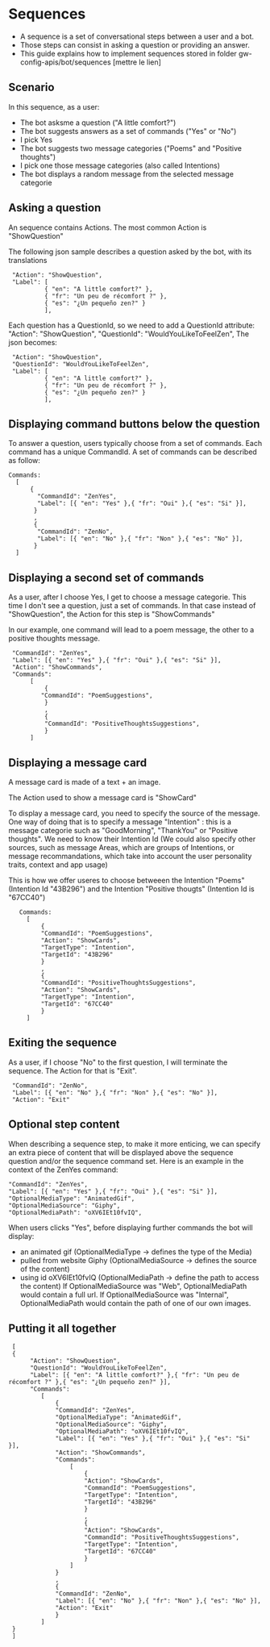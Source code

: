 
Sequences
=================

- A sequence is a set of conversational steps between a user and a bot. 
- Those steps can consist in asking a question or providing an answer. 
- This guide explains how to implement sequences stored in folder gw-config-apis/bot/sequences [mettre le lien]

## Scenario

In this sequence, as a user:
* The bot asksme a question ("A little comfort?")
* The bot suggests answers as a set of commands ("Yes" or "No")
* I pick Yes
* The bot suggests two message categories ("Poems" and "Positive thoughts")
* I pick one those message categories (also called Intentions)
* The bot displays a random message from the selected message categorie

## Asking a question

An sequence contains Actions. 
The most common Action is "ShowQuestion"  

The following json sample describes a question asked by the bot, with its translations

     "Action": "ShowQuestion",
     "Label": [
              { "en": "A little comfort?" },
              { "fr": "Un peu de récomfort ?" },
              { "es": "¿Un pequeño zen?" }
              ],
     
Each question has a QuestionId, so we need to add a QuestionId attribute:
     "Action": "ShowQuestion",
     "QuestionId": "WouldYouLikeToFeelZen",
The json becomes: 

     "Action": "ShowQuestion",
     "QuestionId": "WouldYouLikeToFeelZen",
     "Label": [
              { "en": "A little comfort?" },
              { "fr": "Un peu de récomfort ?" },
              { "es": "¿Un pequeño zen?" }
              ],
     
## Displaying command buttons below the question

To answer a question, users typically choose from a set of commands. 
Each command has a unique CommandId. 
A set of commands  can be described as follow:
    
    Commands: 
      [
          {    
            "CommandId": "ZenYes",
            "Label": [{ "en": "Yes" },{ "fr": "Oui" },{ "es": "Si" }],
           }
           ,
           {
            "CommandId": "ZenNo",
            "Label": [{ "en": "No" },{ "fr": "Non" },{ "es": "No" }],
           }
      ]      
      
## Displaying a second set of commands

As a user, after I choose Yes, I get to choose a message categorie.
This time I don't see a question, just a set of commands. 
In that case instead of "ShowQuestion", the Action for this step is "ShowCommands"

In our example, one command will lead to a poem message, the other to a positive thoughts message.

     "CommandId": "ZenYes",
     "Label": [{ "en": "Yes" },{ "fr": "Oui" },{ "es": "Si" }],
     "Action": "ShowCommands",
     "Commands":         
          [
              { 
             "CommandId": "PoemSuggestions",
              }
              ,
              { 
              "CommandId": "PositiveThoughtsSuggestions",
              }
          ]

## Displaying a message card 

A message card is made of a text + an image.

The Action used to show a message card is "ShowCard"

To display a message card, you need to specify the source of the message.
One way of doing that is to specify a message "Intention" : this is a message categorie such as "GoodMorning", "ThankYou" or "Positive thoughts". We need to know their Intention Id (We could also specify other sources, such as message Areas, which are groups of Intentions, or message recommandations, which take into account the user personality traits, context and app usage)

This is how we offer useres to choose betweeen the Intention "Poems" (Intention Id "43B296") and the Intention "Positive thougts" (Intention Id is "67CC40") 

       Commands:         
         [
             { 
             "CommandId": "PoemSuggestions", 
             "Action": "ShowCards",
             "TargetType": "Intention", 
             "TargetId": "43B296"
             }
             ,
             { 
             "CommandId": "PositiveThoughtsSuggestions",
             "Action": "ShowCards",  
             "TargetType": "Intention", 
             "TargetId": "67CC40" 
             }
         ]

## Exiting the sequence

As a user, if I choose "No" to the first question, I will terminate the sequence.
The Action for that is "Exit". 

     "CommandId": "ZenNo",
     "Label": [{ "en": "No" },{ "fr": "Non" },{ "es": "No" }],
     "Action": "Exit"

## Optional step content

When describing a sequence step, to make it more enticing, we can specify an extra piece of content that will be displayed above the sequence question and/or the sequence command set. 
Here is an example in the context of the ZenYes command: 

    "CommandId": "ZenYes",
    "Label": [{ "en": "Yes" },{ "fr": "Oui" },{ "es": "Si" }],
    "OptionalMediaType": "AnimatedGif",
    "OptionalMediaSource": "Giphy",
    "OptionalMediaPath": "oXV6IEt10fvIQ",
         
When users clicks "Yes", before displaying further commands the bot will display:
- an animated gif (OptionalMediaType -> defines the type of the Media)
- pulled from website Giphy (OptionalMediaSource -> defines the source of the content)
- using id oXV6IEt10fvIQ (OptionalMediaPath -> define the path to access the content)
If OptionalMediaSource was "Web", OptionalMediaPath would contain a full url.
If OptionalMediaSource was "Internal", OptionalMediaPath would contain the path of one of our own images.

## Putting it all together

     [
     {
          "Action": "ShowQuestion",
          "QuestionId": "WouldYouLikeToFeelZen",
          "Label": [{ "en": "A little comfort?" },{ "fr": "Un peu de récomfort ?" },{ "es": "¿Un pequeño zen?" }],
          "Commands": 
             [
                 {
                 "CommandId": "ZenYes",
                 "OptionalMediaType": "AnimatedGif",
                 "OptionalMediaSource": "Giphy",
                 "OptionalMediaPath": "oXV6IEt10fvIQ",
                 "Label": [{ "en": "Yes" },{ "fr": "Oui" },{ "es": "Si" }],
                 "Action": "ShowCommands",
                 "Commands": 
                     [
                         { 
                         "Action": "ShowCards",
                         "CommandId": "PoemSuggestions", 
                         "TargetType": "Intention", 
                         "TargetId": "43B296"
                         }
                         ,
                         { 
                         "Action": "ShowCards",  
                         "CommandId": "PositiveThoughtsSuggestions",
                         "TargetType": "Intention", 
                         "TargetId": "67CC40"
                         }
                     ]
                 }
                 ,
                 {
                 "CommandId": "ZenNo",
                 "Label": [{ "en": "No" },{ "fr": "Non" },{ "es": "No" }],
                 "Action": "Exit"
                 }
             ]
     }
     ]

